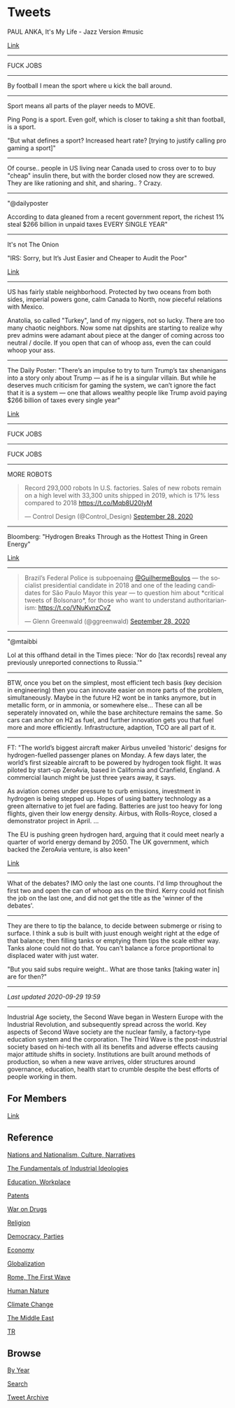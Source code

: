 # Tweets


PAUL ANKA, It's My Life - Jazz Version \#music

[Link](https://youtu.be/tJSByloqesE)

---

FUCK JOBS

---

By football I mean the sport where u kick the ball around. 

---

Sport means all parts of the player needs to MOVE.

Ping Pong is a sport. Even golf, which is closer to taking a shit than
football, is a sport.

"But what defines a sport? Increased heart rate? [trying to justify
calling pro gaming a sport]"

---

Of course.. people in US living near Canada used to cross over to to
buy "cheap" insulin there, but with the border closed now they are
screwed. They are like rationing and shit, and sharing.. ? Crazy.

---

"@dailyposter

According to data gleaned from a recent government report, the richest
1% steal $266 billion in unpaid taxes EVERY SINGLE YEAR"

---

It's not The Onion

"IRS: Sorry, but It’s Just Easier and Cheaper to Audit the Poor"

[Link](https://www.propublica.org/article/irs-sorry-but-its-just-easier-and-cheaper-to-audit-the-poor)

---


US has fairly stable neighborhood. Protected by two oceans from both
sides, imperial powers gone, calm Canada to North, now pieceful
relations with Mexico.

Anatolia, so called "Turkey", land of my niggers, not so lucky. There
are too many chaotic neighbors. Now some nat dipshits are starting to
realize why prev admins were adamant about piece at the danger of
coming across too neutral / docile. If you open that can of whoop ass,
even the can could whoop your ass.

---

The Daily Poster: "There’s an impulse to try to turn Trump’s tax
shenanigans into a story only about Trump — as if he is a singular
villain. But while he deserves much criticism for gaming the system,
we can’t ignore the fact that it is a system — one that allows wealthy
people like Trump avoid paying $266 billion of taxes every single
year"

[Link](https://www.dailyposter.com/p/the-two-huge-questions-about-trumps)

---

FUCK JOBS

---

FUCK JOBS

---

MORE ROBOTS

<blockquote class="twitter-tweet"><p lang="en" dir="ltr">Record 293,000 robots In U.S. factories. Sales of new robots remain on a high level with 33,300 units shipped in 2019, which is 17% less compared to 2018 <a href="https://t.co/Mqb8U20IyM">https://t.co/Mqb8U20IyM</a></p>&mdash; Control Design (@Control_Design) <a href="https://twitter.com/Control_Design/status/1310613152078409729?ref_src=twsrc%5Etfw">September 28, 2020</a></blockquote> <script async src="https://platform.twitter.com/widgets.js" charset="utf-8"></script>

---

Bloomberg: "Hydrogen Breaks Through as the Hottest Thing in Green
Energy"

[Link](https://www.bloomberg.com/news/articles/2020-09-24/how-hydrogen-became-the-hottest-thing-in-green-energy-quicktake)

---

<blockquote class="twitter-tweet"><p lang="en" dir="ltr">Brazil’s Federal Police is subpoenaing <a href="https://twitter.com/GuilhermeBoulos?ref_src=twsrc%5Etfw">@GuilhermeBoulos</a> — the socialist presidential candidate in 2018 and one of the leading candidates for São Paulo Mayor this year — to question him about *critical tweets of Bolsonaro*, for those who want to understand authoritarianism: <a href="https://t.co/VNuKvnzCvZ">https://t.co/VNuKvnzCvZ</a></p>&mdash; Glenn Greenwald (@ggreenwald) <a href="https://twitter.com/ggreenwald/status/1310618164703698945?ref_src=twsrc%5Etfw">September 28, 2020</a></blockquote> <script async src="https://platform.twitter.com/widgets.js" charset="utf-8"></script>

---

"@mtaibbi

Lol at this offhand detail in the Times piece: 'Nor do [tax records]
reveal any previously unreported connections to Russia.'"

---

BTW, once you bet on the simplest, most efficient tech basis (key
decision in engineering) then you can innovate easier on more parts of
the problem, simultaneously. Maybe in the future H2 wont be in tanks
anymore, but in metallic form, or in ammonia, or somewhere
else... These can all be seperately innovated on, while the base
architecture remains the same. So cars can anchor on H2 as fuel, and
further innovation gets you that fuel more and more
efficiently. Infrastructure, adaption, TCO are all part of it.

---

FT: "The world’s biggest aircraft maker Airbus unveiled 'historic'
designs for hydrogen-fuelled passenger planes on Monday. A few days
later, the world’s first sizeable aircraft to be powered by hydrogen
took flight. It was piloted by start-up ZeroAvia, based in California
and Cranfield, England. A commercial launch might be just three years
away, it says.

As aviation comes under pressure to curb emissions, investment in
hydrogen is being stepped up. Hopes of using battery technology as a
green alternative to jet fuel are fading. Batteries are just too heavy
for long flights, given their low energy density. Airbus, with
Rolls-Royce, closed a demonstrator project in April. ...

The EU is pushing green hydrogen hard, arguing that it could meet
nearly a quarter of world energy demand by 2050. The UK government,
which backed the ZeroAvia venture, is also keen"

[Link](https://twitter.com/FTLex/status/1309506640337612803)

---

What of the debates? IMO only the last one counts. I'd limp throughout
the first two and open the can of whoop ass on the third. Kerry could
not finish the job on the last one, and did not get the title as the
'winner of the debates'.

---

They are there to tip the balance, to decide between submerge or
rising to surface. I think a sub is built with juust enough weight
right at the edge of that balance; then filling tanks or emptying them
tips the scale either way. Tanks alone could not do that. You can't
balance a force proportional to displaced water with just water.

"But you said subs require weight.. What are those tanks [taking water
in] are for then?"

---

*Last updated 2020-09-29 19:59*

---

Industrial Age society, the Second Wave began in Western Europe with
the Industrial Revolution, and subsequently spread across the
world. Key aspects of Second Wave society are the nuclear family, a
factory-type education system and the corporation. The Third Wave is
the post-industrial society based on hi-tech with all its benefits and
adverse effects causing major attitude shifts in society. Institutions
are built around methods of production, so when a new wave arrives,
older structures around governance, education, health start to crumble
despite the best efforts of people working in them.

## For Members

[Link](https://thirdwave-members.herokuapp.com)

## Reference

[Nations and Nationalism, Culture, Narratives](/2013/02/nations-and-nationalism.md)

[The Fundamentals of Industrial Ideologies](/2011/04/fundamentals-of-industrial-ideologies.md)

[Education, Workplace](2017/09/education-workplace.md)

[Patents](/2018/09/patents.md)

[War on Drugs](/2019/11/war-on-drugs.md)

[Religion](/2015/04/god-religion.md)

[Democracy, Parties](/2016/11/democracy.md)

[Economy](/2018/05/economy.md)

[Globalization](/2018/09/globalization.md)

[Rome, The First Wave](/2017/12/rome.md)

[Human Nature](/2020/07/human-nature.md)

[Climate Change](/2018/12/climate.md)

[The Middle East](/2019/07/middleeast.md)

[TR](../tr)

## Browse

[By Year](years.md)

[Search](search.html)

[Tweet Archive](/tweets/README.md)

